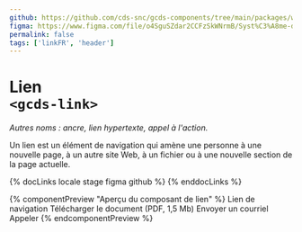 ```yaml
---
github: https://github.com/cds-snc/gcds-components/tree/main/packages/web/src/components/gcds-link
figma: https://www.figma.com/file/o4SguSZdar2CCFzSkWNrmB/Syst%C3%A8me-de-design-GC?type=design&node-id=8-5038&mode=design&t=1DaL24vHpjRRfHHm-0
permalink: false
tags: ['linkFR', 'header']
---
```


# Lien <br>`<gcds-link>`

_Autres noms : ancre, lien hypertexte, appel à l'action._

Un lien est un élément de navigation qui amène une personne à une nouvelle page, à un autre site Web, à un fichier ou à une nouvelle section de la page actuelle.

{% docLinks locale stage figma github %}
{% enddocLinks %}

{% componentPreview "Aperçu du composant de lien" %}
<gcds-link class="d-block mb-300" href="#">Lien de navigation</gcds-link>
<gcds-link class="d-block mb-300" href="long-filename.pdf" download="file.pdf" type="application/pdf">Télécharger le document (PDF, 1,5 Mb)</gcds-link>
<gcds-link class="d-block mb-300" href="mailto:test@test.com?subject=Test%20Email">Envoyer un courriel</gcds-link>
<gcds-link class="d-block" href="tel:1234567890">Appeler</gcds-link>
{% endcomponentPreview %}
